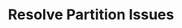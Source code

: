 ---
sidebar_position: 3
title: "Resolve Partition Issues"
sidebar_label: "Resolve Partition Issues"
description: "Fix partition problems in Debian systems - repair partition tables, resolve partition conflicts, fix partition alignment, and restore proper disk organization."
keywords:
  - "debian partition issues"
  - "partition problems"
  - "partition table repair"
  - "partition conflicts"
  - "disk organization"
tags:
  - debian
  - partition-issues
  - partition-problems
  - partition-repair
  - disk-partitioning
slug: /linux/debian/troubleshooting/filesystem-errors/resolve-partition-issues
---